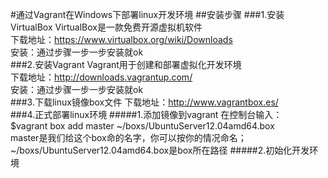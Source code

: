 #通过Vagrant在Windows下部署linux开发环境
##安装步骤
###1.安装VirtualBox
VirtualBox是一款免费开源虚拟机软件<br>
下载地址：https://www.virtualbox.org/wiki/Downloads<br>
安装：通过步骤一步一步安装就ok<br>
###2.安装Vagrant
Vagrant用于创建和部署虚拟化开发环境<br>
下载地址：http://downloads.vagrantup.com/<br>
安装：通过步骤一步一步安装就ok<br>
###3.下载linux镜像box文件
下载地址：http://www.vagrantbox.es/<br>
###4.正式部署linux环境
#####1.添加镜像到vagrant
在控制台输入：<br>
$vagrant box add  master ~/boxs/UbuntuServer12.04amd64.box<br>
master是我们给这个box命的名字，你可以按你的情况命名；~/boxs/UbuntuServer12.04amd64.box是box所在路径
#####2.初始化开发环境
